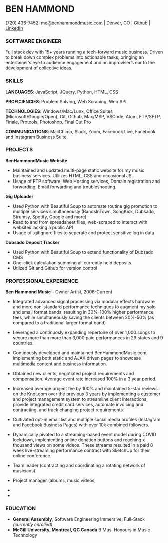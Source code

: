 # BEN HAMMOND

(720) 436-7452| me@benhammondmusic.com | Denver, CO | [Github](github.com/benhammondmusic) | [LinkedIn](linkedin.com/in/benhammondmusic)

### SOFTWARE ENGINEER

Full stack dev with 15+ years running a tech-forward music business. Driven to break down complex problems into actionable tasks, bringing an entertainer’s eye to audience engagement and an improviser’s ear to the development of collective ideas.

### SKILLS

**LANGUAGES**: JavaScript, JQuery, Python, HTML, CSS

**PROFICIENCIES**: Problem Solving, Web Scraping, Web API

**TECHNOLOGIES**: Windows/Mac/Lunx, Office Suites (Microsoft/Google/Open), Git, Github, Max/MSP, VSCode, Atom, FTP/SFTP, Finale, Protools, Photoshop, Final Cut Pro

**COMMUNICATIONS**: MailChimp, Slack, Zoom, Facebook Live, Facebook and Instagram Business Suite,

### PROJECTS

**BenHammondMusic Website**

- Maintained and updated multi-page static website for my music business services. Utliizes HTML, CSS and occasional JS.
- Usage of FTP software, Web Hosting services, Domain registration and forwarding, Email forwarding and troubleshooting.

**Gig Uploader**

- Used Python with Beautiful Soup to automate routine gig promotion to multiple services simultaneously (BandsInTown, SongKick, Dubsado, Strumsy, Spotify, Google and more)
- Read to and from spreadsheet files, web-scraped to interact with websites lacking a public API
- Usage of .gitIgnore files to seperate and protect sensitive log in data

**Dubsado Deposit Tracker**

- Used Python with Beautiful Soup to extend functionality of Dubsado CMS
- One-click calculation summing all currently held deposits.
- Utilzed Git and Github for version control

### PROFESSIONAL EXPERIENCE

**Ben Hammond Music** - Owner Artist, 2006-Current

- Integrated advanced signal processing via modular effects hardware and more non-standard performance techniques to augment my solo and small format bands, resulting in 30%-100% higher performance fees, while simultaneously saving the clients between 30%-50% (as compared to a traditional larger format band)
- Leveraged a continuosly expanding repertoire of over 1,000 songs to secure more than more than 3,000 paid performances in 29 states and 9 countries.
- Continously developed and maintained BenHammondMusic.com, implementing both static and AJAX driven pages to showcase multimedia content and business information.
- Obtained new clients, negotiated project requirements and compensation. Average event rate increased 100% in a 3 year period.
- Increased average project fee by 100% and maintained 5-star reviews on the Knot.com over the previous 3 years by implementing a customer and project management system to streamline client interactions, provide integrated credit card services, automate invoicing and contracting, and track changing project requirements.
- Cultivated opt-in email list and multiple social media profiles (Instagram and Facebook Business Pages) with over 10k combined followers.
- Dynamically pivoted to a streaming-based event model during COVID lockdown, implementing online donation buttons and reaching x thousand views on some videos. These streams resulted in a paid 8 week live-streaming performance contract with SketchUp for their online conference.

- Team leader (contracting and coordinating a rotating network of musicians)
- Project manager (albums, music videos,
-
-

### EDUCATION

- **General Assembly**, Software Engineering Immersive, Full-Stack _(currently enrolled)_
- **McGill University, Montreal, QC Canada** B.Mus. Honours in Music Technology

<!-- OLD ONE BELOW -->

<!-- ## Ben Hammond Denver, Colorado

*me@benhammondmusic.com*

### Summary

- Motivated, multifaceted musician and group leader with theoretical and practical background in computers and new media production.

### Education -->

<!-- Concentration in Jazz Voice; 3.8 G.P.A. -->

<!-- 2006

### Awards

McGill University
Dean's Honour List, Faculty of Music Award, Friends of Music Award, Outstanding Achievement in Music Technology

### Musical Activities

Sold-out performance at the Montreal International Jazz Festival with Effusion and Joel Miller.
Vice President of Administration, Arranger, Soloist, and Vocal Percussionist of Effusion A Cappella. Group has toured in Northeastern US and across Canada, including Festival 500 featuring Bobby McFerrin. New England ICCA Champions in 2004 and placed in the International Finals in New York City. Personally received ICCA Beatbox Award in 2003.
Recorded on Juno-nominated album “Maple Groove” by Ranee Lee on Justin Time Records.

### Technical Skills -->

<!-- - **Languages:** HTML/CSS/Javascript, Python -->
<!-- - **Tech:** Windows, Mac, and Linux OS. VSCode, Git, Github, Max/MSP, Finale, Photoshop/GIMP, Office/Google Docs, Protools, Final Cut Pro -->

<!-- Web
Over 15 years experience developing simple websites for musicians, authors and other local businesses -->

<!-- #### Work Experience

Private Instructor
Provided paid private instruction to multiple students on a weekly basis.
Taught students in voice, acoustic guitar and electric bass, including both music theory and performance technique in a wide variety of styles.

##### May-2005 - Current

Solo Musician
Play solo jazz and pop (including originals) 4 hours per night, multiple times per week. Perform with guitar and voice, including live harmonization and multi-tracking using a looping pedal and PA system.
Book all gigs and engagements, provide self-promotion through web and print media. Negotiation of all fees and contracts, and customization of musical selections to fit customer’s demands. -->

<!-- ##### June 2005-Current

Retail Sales and Executive Assistant, Thomas Hammond and Son.
Initiated and supervised implementation of QuickBooks Pro to replace outdated paper-based record keeping and customer billing. Provided customer assistance with billing, material selection, and small project design. Worked as part of a team, was personally responsible for opening and closing store.
Designed, coded and maintained company website using HTML, PHP, CSS, and Adobe Photoshop. Responsible for graphic design projects, including promotional materials, informational brochures and advertising.
Assisted Executive with billing, large scale project design and materials quotes. Spreadsheet and database management of customer, inventory and employee lists.
Worked outdoors operating heavy machinery including power saws, chain saws and fork lifts. -->

<!-- Summers
2001-02, 2005-07

Server, Bellini’s Ristorant Italiano.
Relayed nightly specials to customers from memory, served food and alcohol in a fast paced environment to high end clientele, prepared food and oversaw nightly cleanup.
Worked from opening day in new location, assisted in developing work routines and solutions to the newly opened restaurant’s unique problems.

Summer 2004

Assistant Manager and Design Consultant, Artful Dodger.
Assisted in art gallery design, construction, layout and installation.
Managed featured artists and their work, was responsible for recruiting and reviewing new talent.
In charge of billing and bookkeeping, including purchasing and consignment of individual artist’s work, wholesale art, and framing costs.
Responsible for image, including logo, website, advertising and layout.

Summers
2002-2003 -->
